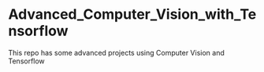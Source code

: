 # Advanced_Computer_Vision_with_Tensorflow
This repo has some advanced projects using Computer Vision and Tensorflow
